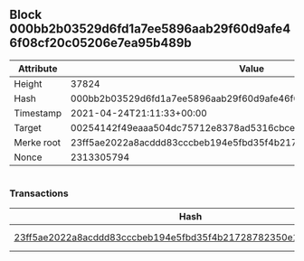 ## Block 000bb2b03529d6fd1a7ee5896aab29f60d9afe46f08cf20c05206e7ea95b489b

Attribute | Value
--- | ---
Height | 37824
Hash | 000bb2b03529d6fd1a7ee5896aab29f60d9afe46f08cf20c05206e7ea95b489b
Timestamp | 2021-04-24T21:11:33+00:00
Target | 00254142f49eaaa504dc75712e8378ad5316cbcead634704b3734b6271167cc4
Merke root | 23ff5ae2022a8acddd83cccbeb194e5fbd35f4b21728782350e1d7dd12c76b67
Nonce | 2313305794

```

```

### Transactions

Hash | Amount
--- | ---
[23ff5ae2022a8acddd83cccbeb194e5fbd35f4b21728782350e1d7dd12c76b67](23ff5ae2022a8acddd83cccbeb194e5fbd35f4b21728782350e1d7dd12c76b67.md) | 10.00000000 SKEPTI 
